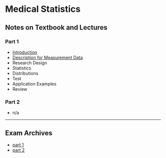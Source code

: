 # Medical Statistics

## Notes on Textbook and Lectures
### Part 1
- [Introduction](https://nbviewer.jupyter.org/github/ZaneMuir/Medical_Statistics/blob/master/notes/1.ipynb)
- [Description for Measurement Data](https://nbviewer.jupyter.org/github/ZaneMuir/Medical_Statistics/blob/master/notes/2.ipynb)
- Research Design
- Statistics
- Distributions
- Test
- Application Examples
- Review

### Part 2
- n/a

---

## Exam Archives
- [part 1](https://nbviewer.jupyter.org/github/ZaneMuir/Medical_Statistics/blob/master/exam/part1.ipynb)
- [part 2](https://nbviewer.jupyter.org/github/ZaneMuir/Medical_Statistics/blob/master/exam/part2.ipynb)
